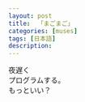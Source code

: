 ```yaml
---
layout: post
title:  「まごまご」
categories: [muses]
tags: [日本語]
description: 
---
```


<p class="haikus">
夜遅く<br>
プログラムする。<br>
もっといい？</p>